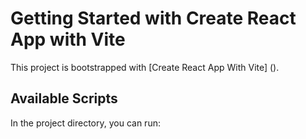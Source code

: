 # Getting Started with Create React App with Vite

This project is bootstrapped with [Create React App With Vite] ().

## Available Scripts

In the project directory, you can run: